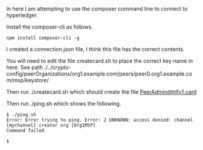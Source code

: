 
In here I am attempting to use the composer command line to connect to hyperledger.

Install the composer-cli as follows.

```npm install composer-cli -g```

I created a connection.json file, I think this file has the correct contents.

You will need to edit the file createcard.sh to place the correct key name in here. See path ./../crypto-config/peerOrganizations/org1.example.com/peers/peer0.org1.example.com/msp/keystore/

Then run ./createcard.sh which should create the file PeerAdmin@hlfv1.card

Then run ./ping.sh which shows the following.

```
$ ./ping.sh
Error: Error trying to ping. Error: 2 UNKNOWN: access denied: channel [mychannel] creator org [Org1MSP]
Command failed

$
```
